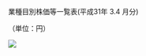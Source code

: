 業種目別株価等一覧表(平成31年 $3.4$ 月分)

（単位：円）

![](https://www.nta.go.jp/tmp/83bcdebe-9549-42e9-918e-d3b75a6dd79d/images/9a1302a96c607ec1e5bc6c7db813f74f487e2cd0e53a686e35957fb9b8516dd4.jpg)